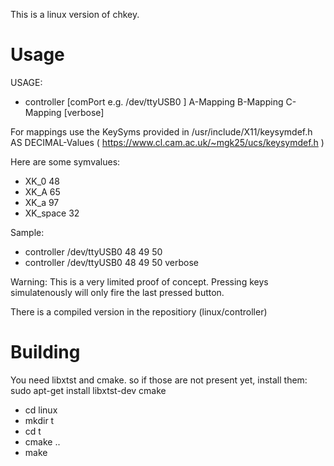 This is a linux version of chkey.

Usage
=====
USAGE:

* controller [comPort e.g. /dev/ttyUSB0 ] A-Mapping B-Mapping C-Mapping [verbose]

For mappings use the KeySyms provided in /usr/include/X11/keysymdef.h AS DECIMAL-Values ( https://www.cl.cam.ac.uk/~mgk25/ucs/keysymdef.h )

Here are some symvalues:

* XK_0                             48 
* XK_A                             65 
* XK_a                             97 
* XK_space                         32 

Sample: 

* controller /dev/ttyUSB0 48 49 50
* controller /dev/ttyUSB0 48 49 50 verbose


Warning: This is a very limited proof of concept. Pressing keys simulatenously will only fire the last pressed button.


There is a compiled version in the repositiory (linux/controller)


Building
========

You need libxtst and cmake.  so if those are not present yet, install them:
sudo apt-get install libxtst-dev cmake

* cd linux
* mkdir t
* cd t
* cmake ..
* make

